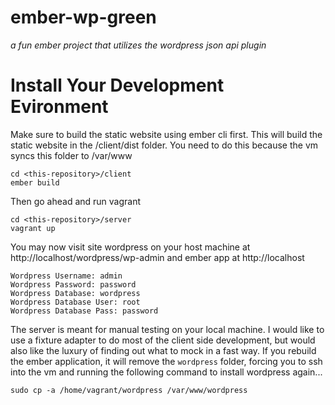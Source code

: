 # ember-wp-green

*a fun ember project that utilizes the wordpress json api plugin*

# Install Your Development Evironment

Make sure to build the static website using ember cli first. This will build the static website in the /client/dist folder. You need to do this because the vm syncs this folder to /var/www

```
cd <this-repository>/client
ember build
```

Then go ahead and run vagrant

```
cd <this-repository>/server
vagrant up
```

You may now visit site wordpress on your host machine at http://localhost/wordpress/wp-admin and ember app at http://localhost

```
Wordpress Username: admin
Wordpress Password: password
Wordpress Database: wordpress
Wordpress Database User: root
Wordpress Database Pass: password
```

The server is meant for manual testing on your local machine. I would like to use a fixture adapter to do most of the client side development, but would also like the luxury of finding out what to mock in a fast way. If you rebuild the ember application, it will remove the `wordpress` folder, forcing you to ssh into the vm and running the following command to install wordpress again...

 ```
 sudo cp -a /home/vagrant/wordpress /var/www/wordpress
 ```
 